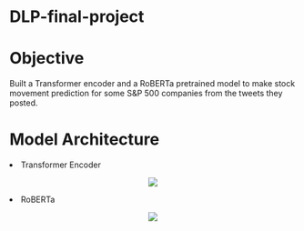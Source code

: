 # DLP-final-project
# Objective
Built a Transformer encoder and a RoBERTa pretrained model to  make stock movement prediction for some S\&P 500 companies from the tweets they posted.
# Model Architecture
<li>Transformer Encoder</li>
<p align="center">
  <img src="https://i.imgur.com/JySjyMY.png">
</p>
<li>RoBERTa</li>
<p align="center">
  <img src="https://i.imgur.com/tMjspkP.png">
</p>
